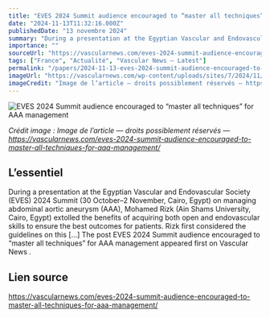 ```yaml
---
title: "EVES 2024 Summit audience encouraged to “master all techniques” for AAA management"
date: "2024-11-13T11:32:16.000Z"
publishedDate: "13 novembre 2024"
summary: "During a presentation at the Egyptian Vascular and Endovascular Society (EVES) 2024 Summit (30 October–2 November, Cairo, Egypt) on managing abdominal aortic aneurysm (AAA), Mohamed Rizk (Ain Shams University, Cairo, Egypt) extolled the benefits of acquiring both open and endovascular skills to ensure the best outcomes for patients. Rizk first considered the guidelines on this [&#8230;] The post EVES 2024 Summit audience encouraged to “master all techniques” for AAA management appeared first on Vascular News ."
importance: ""
sourceUrl: "https://vascularnews.com/eves-2024-summit-audience-encouraged-to-master-all-techniques-for-aaa-management/"
tags: ["France", "Actualité", "Vascular News — Latest"]
permalink: "/papers/2024-11-13-eves-2024-summit-audience-encouraged-to-master-all-techniques-for-aaa-management"
imageUrl: "https://vascularnews.com/wp-content/uploads/sites/7/2024/11/Mohamed-Rizk.png"
imageCredit: "Image de l’article — droits possiblement réservés — https://vascularnews.com/eves-2024-summit-audience-encouraged-to-master-all-techniques-for-aaa-management/"
---
```


![EVES 2024 Summit audience encouraged to “master all techniques” for AAA management](https://vascularnews.com/wp-content/uploads/sites/7/2024/11/Mohamed-Rizk.png)

*Crédit image : Image de l’article — droits possiblement réservés — https://vascularnews.com/eves-2024-summit-audience-encouraged-to-master-all-techniques-for-aaa-management/*

## L’essentiel

During a presentation at the Egyptian Vascular and Endovascular Society (EVES) 2024 Summit (30 October–2 November, Cairo, Egypt) on managing abdominal aortic aneurysm (AAA), Mohamed Rizk (Ain Shams University, Cairo, Egypt) extolled the benefits of acquiring both open and endovascular skills to ensure the best outcomes for patients. Rizk first considered the guidelines on this [&#8230;] The post EVES 2024 Summit audience encouraged to “master all techniques” for AAA management appeared first on Vascular News .

## Lien source

https://vascularnews.com/eves-2024-summit-audience-encouraged-to-master-all-techniques-for-aaa-management/
